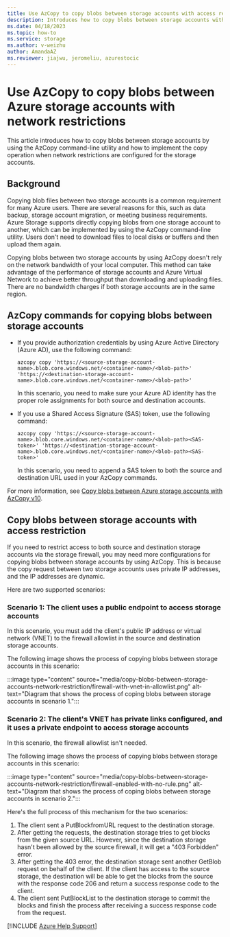 ```yaml
---
title: Use AzCopy to copy blobs between storage accounts with access restriction
description: Introduces how to copy blobs between storage accounts with AzCopy and how to implement this when network restrictions are set for the storage accounts.
ms.date: 04/18/2023
ms.topic: how-to
ms.service: storage
ms.author: v-weizhu
author: AmandaAZ
ms.reviewer: jiajwu, jeromeliu, azurestocic
---
```

# Use AzCopy to copy blobs between Azure storage accounts with network restrictions

This article introduces how to copy blobs between storage accounts by using the AzCopy command-line utility and how to implement the copy operation when network restrictions are configured for the storage accounts.

## Background

Copying blob files between two storage accounts is a common requirement for many Azure users. There are several reasons for this, such as data backup, storage account migration, or meeting business requirements. Azure Storage supports directly copying blobs from one storage account to another, which can be implemented by using the AzCopy command-line utility. Users don't need to download files to local disks or buffers and then upload them again.

Copying blobs between two storage accounts by using AzCopy doesn't rely on the network bandwidth of your local computer. This method can take advantage of the performance of storage accounts and Azure Virtual Network to achieve better throughput than downloading and uploading files. There are no bandwidth charges if both storage accounts are in the same region.

## AzCopy commands for copying blobs between storage accounts

- If you provide authorization credentials by using Azure Active Directory (Azure AD), use the following command:

    ```azcopy
    azcopy copy 'https://<source-storage-account-name>.blob.core.windows.net/<container-name>/<blob-path>' 'https://<destination-storage-account-name>.blob.core.windows.net/<container-name>/<blob-path>'
    ```

    In this scenario, you need to make sure your Azure AD identity has the proper role assignments for both source and destination accounts.

- If you use a Shared Access Signature (SAS) token, use the following command:

    ```azcopy
    azcopy copy 'https://<source-storage-account-name>.blob.core.windows.net/<container-name>/<blob-path><SAS-token>' 'https://<destination-storage-account-name>.blob.core.windows.net/<container-name>/<blob-path><SAS-token>'
    ```

    In this scenario, you need to append a SAS token to both the source and destination URL used in your AzCopy commands.

For more information, see [Copy blobs between Azure storage accounts with AzCopy v10](/azure/storage/common/storage-use-azcopy-blobs-copy).

## Copy blobs between storage accounts with access restriction

If you need to restrict access to both source and destination storage accounts via the storage firewall, you may need more configurations for copying blobs between storage accounts by using AzCopy. This is because the copy request between two storage accounts uses private IP addresses, and the IP addresses are dynamic.

Here are two supported scenarios:

### Scenario 1: The client uses a public endpoint to access storage accounts

In this scenario, you must add the client's public IP address or virtual network (VNET) to the firewall allowlist in the source and destination storage accounts.

The following image shows the process of copying blobs between storage accounts in this scenario:

:::image type="content" source="media/copy-blobs-between-storage-accounts-network-restriction/firewall-with-vnet-in-allowlist.png" alt-text="Diagram that shows the process of coping blobs between storage accounts in scenario 1.":::

### Scenario 2: The client's VNET has private links configured, and it uses a private endpoint to access storage accounts

In this scenario, the firewall allowlist isn't needed.

The following image shows the process of copying blobs between storage accounts in this scenario:

:::image type="content" source="media/copy-blobs-between-storage-accounts-network-restriction/firewall-enabled-with-no-rule.png" alt-text="Diagram that shows the process of coping blobs between storage accounts in scenario 2.":::

Here's the full process of this mechanism for the two scenarios:

1. The client sent a PutBlockfromURL request to the destination storage.
2. After getting the requests, the destination storage tries to get blocks from the given source URL. However, since the destination storage hasn't been allowed by the source firewall, it will get a "403 Forbidden" error.
3. After getting the 403 error, the destination storage sent another GetBlob request on behalf of the client. If the client has access to the source storage, the destination will be able to get the blocks from the source with the response code 206 and return a success response code to the client.
4. The client sent PutBlockList to the destination storage to commit the blocks and finish the process after receiving a success response code from the request.

[!INCLUDE [Azure Help Support](../../includes/azure-help-support.md)]

